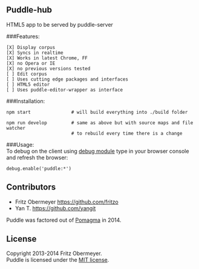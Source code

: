 ## Puddle-hub

HTML5 app to be served by puddle-server


###Features:    

    [X] Display corpus
    [X] Syncs in realtime
    [X] Works in latest Chrome, FF
    [X] no Opera or IE
    [X] no previous versions tested
    [ ] Edit corpus
    [ ] Uses cutting edge packages and interfaces
    [ ] HTML5 editor
    [ ] Uses puddle-editor-wrapper as interface
    
    
###Installation:
    
    npm start               # will build everything into ./build folder
    
    npm run develop         # same as above but with source maps and file watcher 
                            # to rebuild every time there is a change
###Usage:    
To debug on the client using [debug module](https://github.com/visionmedia/debug#browser-support) 
type in your browser console and refresh the browser:
  
    debug.enable('puddle:*')                       

## Contributors

- Fritz Obermeyer <https://github.com/fritzo>
- Yan T. <https://github.com/yangit>

Puddle was factored out of [Pomagma](https://github.com/fritzo/pomagma) in 2014.

## License

Copyright 2013-2014 Fritz Obermeyer.<br/>
Puddle is licensed under the [MIT license](/LICENSE).
